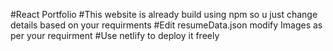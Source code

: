 #React Portfolio
#This website is already build using npm so u just change details based on your requirments
#Edit resumeData.json modify Images as per your requirment 
#Use netlify to deploy it freely
